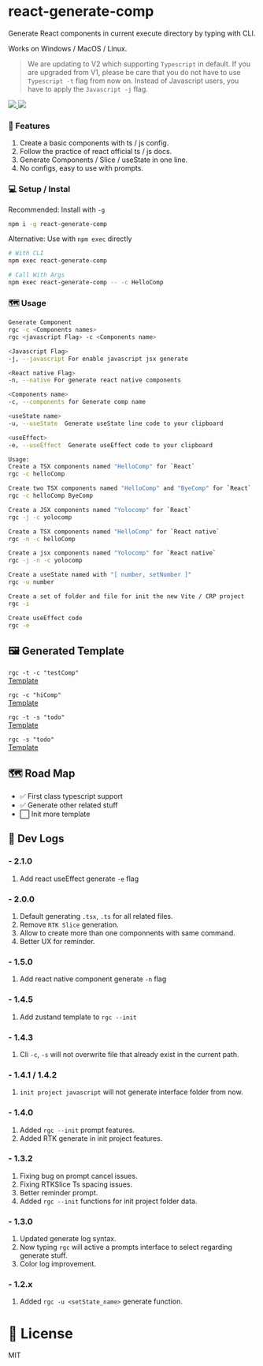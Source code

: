 # react-generate-comp

Generate React components in current execute directory by typing with CLI. 

Works on Windows / MacOS / Linux.

> We are updating to V2 which supporting `Typescript` in default. If you are upgraded from V1, please be care that you do not have to use `Typescript -t` flag from now on. Instead of Javascript users, you have to apply the `Javascript -j` flag.

<p align="left">

<a href="https://www.npmjs.com/package/react-generate-comp"> <img src="https://img.shields.io/npm/v/react-generate-comp" /> </a>
<a href="https://github.com/r48n34/react-generate-comp"><img src="https://img.shields.io/github/actions/workflow/status/r48n34/react-generate-comp/test.yml" /></a>

</p>

### 🔧 Features
1. Create a basic components with ts / js config.  
2. Follow the practice of react official ts / js docs.
3. Generate Components / Slice / useState in one line.
4. No configs, easy to use with prompts.

### 💻 Setup / Instal
Recommended: Install with `-g`
``` bash
npm i -g react-generate-comp
```

Alternative: Use with `npm exec` directly
```bash
# With CLI
npm exec react-generate-comp

# Call With Args
npm exec react-generate-comp -- -c HelloComp
```

### 🗺️ Usage
``` bash
Generate Component
rgc -c <Components names>  
rgc <javascript Flag> -c <Components name> 

<Javascript Flag>  
-j, --javascript For enable javascript jsx generate 

<React native Flag>  
-n, --native For generate react native components

<Components name>  
-c, --components for Generate comp name

<useState name>  
-u, --useState  Generate useState line code to your clipboard

<useEffect>  
-e, --useEffect  Generate useEffect code to your clipboard

Usage:
Create a TSX components named "HelloComp" for `React`
rgc -c helloComp

Create two TSX components named "HelloComp" and "ByeComp" for `React`
rgc -c helloComp ByeComp

Create a JSX components named "Yolocomp" for `React`
rgc -j -c yolocomp

Create a TSX components named "HelloComp" for `React native`
rgc -n -c helloComp

Create a jsx components named "Yolocomp" for `React native`
rgc -j -n -c yolocomp

Create a useState named with "[ number, setNumber ]"
rgc -u number

Create a set of folder and file for init the new Vite / CRP project
rgc -i

Create useEffect code
rgc -e

```

## 🖼️ Generated Template
```rgc -t -c "testComp"```   
[Template](https://github.com/r48n34/react-generate-comp/tree/main/template/TestComp.tsx)

```rgc -c "hiComp"```  
[Template](https://github.com/r48n34/react-generate-comp/tree/main/template/HiComp.jsx)

```rgc -t -s "todo"```  
[Template](https://github.com/r48n34/react-generate-comp/tree/main/template/TodoSlice.tsx)

```rgc -s "todo"```  
[Template](https://github.com/r48n34/react-generate-comp/tree/main/template/TodoSlice.jsx)

## 🗺️ Road Map  
- ✅ First class typescript support  
- ✅ Generate other related stuff
- ⬜️ Init more template

## 📝 Dev Logs

### - 2.1.0
1. Add react useEffect generate `-e` flag

### - 2.0.0
1. Default generating `.tsx`, `.ts` for all related files.
2. Remove `RTK Slice` generation.
3. Allow to create more than one componnents with same command.
4. Better UX for reminder.

### - 1.5.0
1. Add react native component generate `-n` flag

### - 1.4.5
1. Add zustand template to `rgc --init`

### - 1.4.3
1. Cli `-c`, `-s` will not overwrite file that already exist in the current path.

### - 1.4.1 / 1.4.2
1. `init project javascript` will not generate interface folder from now.

### - 1.4.0
1. Added `rgc --init` prompt features.
2. Added RTK generate in init project features.

### - 1.3.2
1. Fixing bug on prompt cancel issues.
2. Fixing RTKSlice Ts spacing issues.
3. Better reminder prompt.
4. Added `rgc --init` functions for init project folder data.

### - 1.3.0
1. Updated generate log syntax.  
2. Now typing `rgc` will active a prompts interface to select regarding generate stuff.   
3. Color log improvement.  

### - 1.2.x  
1. Added `rgc -u <setState_name>` generate function.  

# 🚗 License
MIT